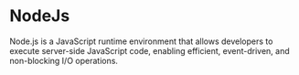 # NodeJs
Node.js is a JavaScript runtime environment that allows developers to execute server-side JavaScript code, enabling efficient, event-driven, and non-blocking I/O operations.
